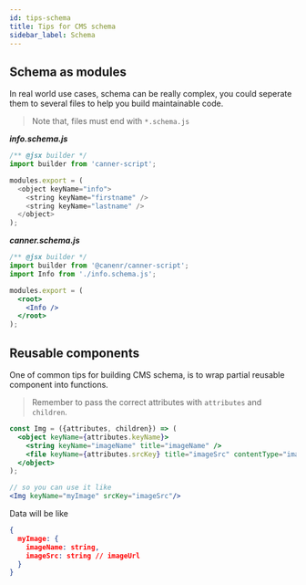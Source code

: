 ```yaml
---
id: tips-schema
title: Tips for CMS schema
sidebar_label: Schema
---
```


## Schema as modules

In real world use cases, schema can be really complex, you could seperate them to several files to help you build maintainable code.

> Note that, files must end with `*.schema.js`

***info.schema.js***

```js
/** @jsx builder */
import builder from 'canner-script';

modules.export = (
  <object keyName="info">
    <string keyName="firstname" />
    <string keyName="lastname" />
  </object>
);
```

***canner.schema.js***
```jsx
/** @jsx builder */
import builder from '@canenr/canner-script';
import Info from './info.schema.js';

modules.export = (
  <root>
    <Info />
  </root>
);
```

## Reusable components

One of common tips for building CMS schema, is to wrap partial reusable component into functions.

> Remember to pass the correct attributes with `attributes` and `children`. 

```jsx
const Img = ({attributes, children}) => (
  <object keyName={attributes.keyName}>
    <string keyName="imageName" title="imageName" />
    <file keyName={attributes.srcKey} title="imageSrc" contentType="images/*" />
  </object>
);

// so you can use it like
<Img keyName="myImage" srcKey="imageSrc"/>

```

Data will be like

```json
{
  myImage: {
    imageName: string,
    imageSrc: string // imageUrl
  }
}
```
